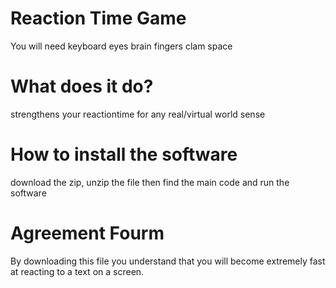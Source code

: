 # Reaction Time Game
You will need
keyboard
eyes
brain
fingers
clam space

# What does it do?
strengthens your reactiontime for any real/virtual world sense 

# How to install the software
download the zip, unzip the file then find the main code and run the software

# Agreement Fourm
By downloading this file you understand that you will become extremely fast at reacting to a text on a screen. 
